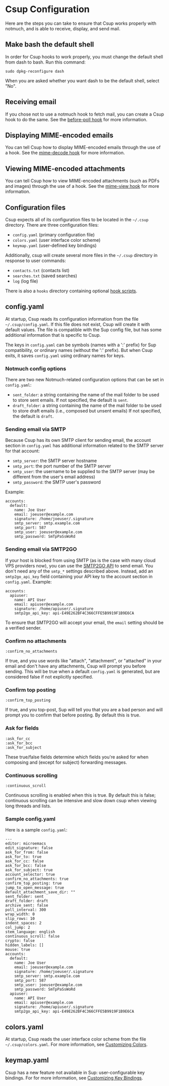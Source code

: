 # Csup Configuration

Here are the steps you can take to ensure that Csup works properly with
notmuch, and is able to receive, display, and send mail.

## Make bash the default shell

In order for Csup hooks to work properly, you must change the default shell
from dash to bash.  Run this command:

    sudo dpkg-reconfigure dash

When you are asked whether you want dash to be the default shell, select "No".

## Receiving email

If you chose not to use a notmuch hook to fetch mail, you can
create a Csup hook to do the same.
See the [before-poll hook](../advancedusage/Hooks.md#before-poll)
for more information.

## Displaying MIME-encoded emails

You can tell Csup how to display MIME-encoded emails through the use of a hook.
See the [mime-decode hook](../advancedusage/Hooks.md#mime-decode)
for more information.

## Viewing MIME-encoded attachments

You can tell Csup how to view MIME-encoded attachments (such as PDFs
and images) through the use of a hook.
See the [mime-view hook](../advancedusage/Hooks.md#mime-view)
for more information.

## Configuration files

Csup expects all of its configuration files to be located in the `~/.csup` directory.
There are three configuration files:

* `config.yaml` (primary configuration file)
* `colors.yaml`  (user interface color scheme)
* `keymap.yaml` (user-defined key bindings)

Additionally, csup will create several more files in the `~/.csup` directory in
response to user commands:

* `contacts.txt` (contacts list)
* `searches.txt` (saved searches)
* `log` (log file)

There is also a `hooks` directory containing optional [hook scripts](../advancedusage/Hooks.md).

## config.yaml

At startup, Csup reads its configuration information from the file
`~/.csup/config.yaml`.  If this file does not exist, Csup will
create it with default values.  The file is compatible with the Sup
config file, but has some additional information that is
specific to Csup.

The keys in `config.yaml` can be symbols (names with a ':' prefix) for Sup compatibility,
or ordinary names (without the ':' prefix).  But when Csup exits,
it saves `config.yaml` using ordinary names for keys.

### Notmuch config options

There are two new Notmuch-related configuration options that can
be set in `config.yaml`:

* `sent_folder`: a string containing the name of the mail folder to be used to store sent emails.
  If not specified, the default is `sent`.
* `draft_folder`: a string containing the name of the mail folder to be used to store draft emails (i.e., composed but unsent emails)
  If not specified, the default is `draft`.

### Sending email via SMTP

Because Csup has its own SMTP client for sending email, the
account section in `config.yaml` has additional information related
to the SMTP server for that account:

* `smtp_server`: the SMTP server hostname
* `smtp_port`: the port number of the SMTP server
* `smtp_user`: the username to be supplied to the SMTP server (may be different from the
user's email address)
* `smtp_password`: the SMTP user's password

Example:

```
accounts:
  default:
    name: Joe User
    email: joeuser@example.com
    signature: /home/joeuser/.signature
    smtp_server: smtp.example.com
    smtp_port: 587
    smtp_user: joeuser@example.com
    smtp_password: SmTpPaSsWoRd
```

### Sending email via SMTP2GO

If your host is blocked from using SMTP (as is the case with many cloud
VPS providers now), you can use the [SMTP2GO API](https://developers.smtp2go.com/docs/introduction-guide)
to send email.  You don't need any of the `smtp_*` settings described above.
Instead, add an `smtp2go_api_key` field containing your API key to the account
section in `config.yaml`.  Example:

```
accounts:
  apiuser:
    name: API User
    email: apiuser@example.com
    signature: /home/apiuser/.signature
    smtp2go_api_key: api-E49E262BF4C366CFFE5B9919F1B9E6CA
```

To ensure that SMTP2GO will accept your email, the `email` setting
should be a verified sender.

### Confirm no attachments

    :confirm_no_attachments

If true, and you use words like "attach", "attachment", or
"attached" in your email and don't have any attachments, Csup will
prompt you before sending. This will be true when a default 
`config.yaml` is generated, but are considered false if not 
explicitly specified. 

### Confirm top posting

    :confirm_top_posting

If true, and you top-post, Sup will tell you that you are a bad
person and will prompt you to confirm that before posting.
By default this is true.

### Ask for fields

    :ask_for_cc
    :ask_for_bcc
    :ask_for_subject

These true/false fields determine which fields you're asked for when composing and
(except for subject) forwarding messages.

### Continuous scrolling

    :continuous_scroll

Continuous scrolling is enabled when this is true. 
By default this is false; continuous scrolling can be 
intensive and slow down csup when viewing long threads and lists.

### Sample config.yaml

Here is a sample `config.yaml`:

```
---
editor: microemacs
edit_signature: false
ask_for_from: false
ask_for_to: true
ask_for_cc: false
ask_for_bcc: false
ask_for_subject: true
account_selector: true
confirm_no_attachments: true
confirm_top_posting: true
jump_to_open_message: true
default_attachment_save_dir: ""
sent_folder: sent
draft_folder: draft
archive_sent: false
poll_interval: 300
wrap_width: 0
slip_rows: 10
indent_spaces: 2
col_jump: 2
stem_language: english
continuous_scroll: false
crypto: false
hidden_labels: []
mouse: true
accounts:
  default:
    name: Joe User
    email: joeuser@example.com
    signature: /home/joeuser/.signature
    smtp_server: smtp.example.com
    smtp_port: 587
    smtp_user: joeuser@example.com
    smtp_password: SmTpPaSsWoRd
  apiuser:
    name: API User
    email: apiuser@example.com
    signature: /home/apiuser/.signature
    smtp2go_api_key: api-E49E262BF4C366CFFE5B9919F1B9E6CA
```

## colors.yaml

At startup, Csup reads the user interface color scheme from the file
`~/.csup/colors.yaml`.  For more information, see
[Customizing Colors](../advancedusage/Customizing-colors.md).

## keymap.yaml

Csup has a new feature not available in Sup: user-configurable
key bindings.  For for more information, see
[Customizing Key Bindings](../advancedusage/Customizing-Key-Bindings.md).
